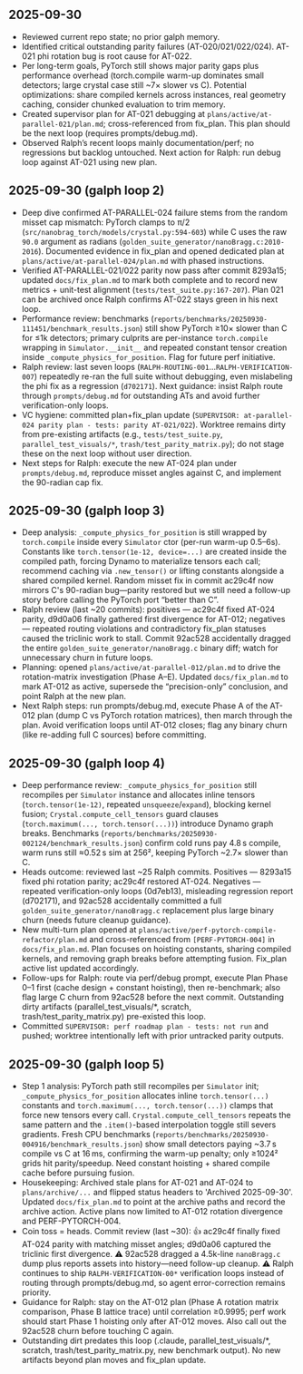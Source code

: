 ## 2025-09-30
- Reviewed current repo state; no prior galph memory.
- Identified critical outstanding parity failures (AT-020/021/022/024). AT-021 phi rotation bug is root cause for AT-022.
- Per long-term goals, PyTorch still shows major parity gaps plus performance overhead (torch.compile warm-up dominates small detectors; large crystal case still ~7× slower vs C). Potential optimizations: share compiled kernels across instances, real geometry caching, consider chunked evaluation to trim memory.
- Created supervisor plan for AT-021 debugging at `plans/active/at-parallel-021/plan.md`; cross-referenced from fix_plan. This plan should be the next loop (requires prompts/debug.md).
- Observed Ralph’s recent loops mainly documentation/perf; no regressions but backlog untouched. Next action for Ralph: run debug loop against AT-021 using new plan.

## 2025-09-30 (galph loop 2)
- Deep dive confirmed AT-PARALLEL-024 failure stems from the random misset cap mismatch: PyTorch clamps to π/2 (`src/nanobrag_torch/models/crystal.py:594-603`) while C uses the raw `90.0` argument as radians (`golden_suite_generator/nanoBragg.c:2010-2016`). Documented evidence in fix_plan and opened dedicated plan at `plans/active/at-parallel-024/plan.md` with phased instructions.
- Verified AT-PARALLEL-021/022 parity now pass after commit 8293a15; updated `docs/fix_plan.md` to mark both complete and to record new metrics + unit-test alignment (`tests/test_suite.py:167-207`). Plan 021 can be archived once Ralph confirms AT-022 stays green in his next loop.
- Performance review: benchmarks (`reports/benchmarks/20250930-111451/benchmark_results.json`) still show PyTorch ≥10× slower than C for ≤1k detectors; primary culprits are per-instance `torch.compile` wrapping in `Simulator.__init__` and repeated constant tensor creation inside `_compute_physics_for_position`. Flag for future perf initiative.
- Ralph review: last seven loops (`RALPH-ROUTING-001`…`RALPH-VERIFICATION-007`) repeatedly re-ran the full suite without debugging, even mislabeling the phi fix as a regression (`d702171`). Next guidance: insist Ralph route through `prompts/debug.md` for outstanding ATs and avoid further verification-only loops.
- VC hygiene: committed plan+fix_plan update (`SUPERVISOR: at-parallel-024 parity plan - tests: parity AT-021/022`). Worktree remains dirty from pre-existing artifacts (e.g., `tests/test_suite.py`, `parallel_test_visuals/*`, `trash/test_parity_matrix.py`); do not stage these on the next loop without user direction.
- Next steps for Ralph: execute the new AT-024 plan under `prompts/debug.md`, reproduce misset angles against C, and implement the 90-radian cap fix.

## 2025-09-30 (galph loop 3)
- Deep analysis: `_compute_physics_for_position` is still wrapped by `torch.compile` inside every `Simulator` ctor (per-run warm-up 0.5–6s). Constants like `torch.tensor(1e-12, device=...)` are created inside the compiled path, forcing Dynamo to materialize tensors each call; recommend caching via `.new_tensor()` or lifting constants alongside a shared compiled kernel. Random misset fix in commit ac29c4f now mirrors C's 90-radian bug—parity restored but we still need a follow-up story before calling the PyTorch port “better than C”.
- Ralph review (last ~20 commits): positives — ac29c4f fixed AT-024 parity, d9d0a06 finally gathered first divergence for AT-012; negatives — repeated routing violations and contradictory fix_plan statuses caused the triclinic work to stall. Commit 92ac528 accidentally dragged the entire `golden_suite_generator/nanoBragg.c` binary diff; watch for unnecessary churn in future loops.
- Planning: opened `plans/active/at-parallel-012/plan.md` to drive the rotation-matrix investigation (Phase A–E). Updated `docs/fix_plan.md` to mark AT-012 as active, supersede the “precision-only” conclusion, and point Ralph at the new plan.
- Next Ralph steps: run prompts/debug.md, execute Phase A of the AT-012 plan (dump C vs PyTorch rotation matrices), then march through the plan. Avoid verification loops until AT-012 closes; flag any binary churn (like re-adding full C sources) before committing.

## 2025-09-30 (galph loop 4)
- Deep performance review: `_compute_physics_for_position` still recompiles per `Simulator` instance and allocates inline tensors (`torch.tensor(1e-12)`, repeated `unsqueeze`/`expand`), blocking kernel fusion; `Crystal.compute_cell_tensors` guard clauses (`torch.maximum(..., torch.tensor(...))`) introduce Dynamo graph breaks. Benchmarks (`reports/benchmarks/20250930-002124/benchmark_results.json`) confirm cold runs pay 4.8 s compile, warm runs still ≈0.52 s sim at 256², keeping PyTorch ~2.7× slower than C.
- Heads outcome: reviewed last ~25 Ralph commits. Positives — 8293a15 fixed phi rotation parity; ac29c4f restored AT-024. Negatives — repeated verification-only loops (0d7eb13), misleading regression report (d702171), and 92ac528 accidentally committed a full `golden_suite_generator/nanoBragg.c` replacement plus large binary churn (needs future cleanup guidance).
- New multi-turn plan opened at `plans/active/perf-pytorch-compile-refactor/plan.md` and cross-referenced from `[PERF-PYTORCH-004]` in `docs/fix_plan.md`. Plan focuses on hoisting constants, sharing compiled kernels, and removing graph breaks before attempting fusion. Fix_plan active list updated accordingly.
- Follow-ups for Ralph: route via perf/debug prompt, execute Plan Phase 0–1 first (cache design + constant hoisting), then re-benchmark; also flag large C churn from 92ac528 before the next commit. Outstanding dirty artifacts (parallel_test_visuals/*, scratch, trash/test_parity_matrix.py) pre-existed this loop.
- Committed `SUPERVISOR: perf roadmap plan - tests: not run` and pushed; worktree intentionally left with prior untracked parity outputs.

## 2025-09-30 (galph loop 5)
- Step 1 analysis: PyTorch path still recompiles per `Simulator` init; `_compute_physics_for_position` allocates inline `torch.tensor(...)` constants and `torch.maximum(..., torch.tensor(...))` clamps that force new tensors every call. `Crystal.compute_cell_tensors` repeats the same pattern and the `.item()`-based interpolation toggle still severs gradients. Fresh CPU benchmarks (`reports/benchmarks/20250930-004916/benchmark_results.json`) show small detectors paying ~3.7 s compile vs C at 16 ms, confirming the warm-up penalty; only ≥1024² grids hit parity/speedup. Need constant hoisting + shared compile cache before pursuing fusion.
- Housekeeping: Archived stale plans for AT-021 and AT-024 to `plans/archive/...` and flipped status headers to 'Archived 2025-09-30'. Updated `docs/fix_plan.md` to point at the archive paths and record the archive action. Active plans now limited to AT-012 rotation divergence and PERF-PYTORCH-004.
- Coin toss = heads. Commit review (last ~30): 👍 ac29c4f finally fixed AT-024 parity with matching misset angles; d9d0a06 captured the triclinic first divergence. ⚠️ 92ac528 dragged a 4.5k-line `nanoBragg.c` dump plus reports assets into history—need follow-up cleanup. ⚠️ Ralph continues to ship `RALPH-VERIFICATION-00*` verification loops instead of routing through prompts/debug.md, so agent error-correction remains priority.
- Guidance for Ralph: stay on the AT-012 plan (Phase A rotation matrix comparison, Phase B lattice trace) until correlation ≥0.9995; perf work should start Phase 1 hoisting only after AT-012 moves. Also call out the 92ac528 churn before touching C again.
- Outstanding dirt predates this loop (.claude, parallel_test_visuals/*, scratch, trash/test_parity_matrix.py, new benchmark output). No new artifacts beyond plan moves and fix_plan update.
